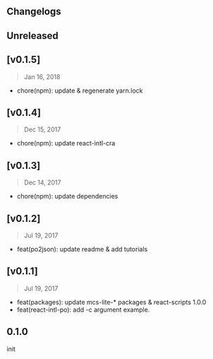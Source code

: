 ## Changelogs

## Unreleased

## [v0.1.5]
> Jan 16, 2018
* chore(npm): update & regenerate yarn.lock

## [v0.1.4]
> Dec 15, 2017
* chore(npm): update react-intl-cra

## [v0.1.3]
> Dec 14, 2017

* chore(npm): update dependencies

## [v0.1.2]
> Jul 19, 2017

* feat(po2json): update readme & add tutorials

## [v0.1.1]
> Jul 19, 2017

* feat(packages): update mcs-lite-* packages & react-scripts 1.0.0
* feat(react-intl-po): add -c argument example.

## 0.1.0

init
